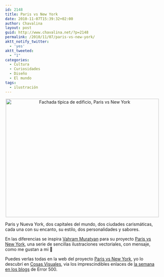 ```yaml
---
id: 2148
title: Paris vs New York
date: 2010-11-07T15:39:32+02:00
author: Chavalina
layout: post
guid: http://www.chavalina.net/?p=2148
permalink: /2010/11/07/paris-vs-new-york/
aktt_notify_twitter:
  - 'yes'
aktt_tweeted:
  - "1"
categories:
  - Cultura
  - Curiosidades
  - Diseño
  - El mundo
tags:
  - ilustración
---
```

<p style="text-align: center;">
  <img class="size-large wp-image-2150  aligncenter" title="Fachada típica de edificio, Paris vs New York" src="http://www.chavalina.net/imagenes/2010/11/14facades-500x386.jpg" alt="Fachada típica de edificio, Paris vs New York" width="500" height="386" srcset="http://www.chavalina.net/imagenes/2010/11/14facades-500x386.jpg 500w, http://www.chavalina.net/imagenes/2010/11/14facades-300x231.jpg 300w, http://www.chavalina.net/imagenes/2010/11/14facades.jpg 1600w" sizes="(max-width: 500px) 100vw, 500px" />
</p>

Paris y Nueva York, dos capitales del mundo, dos ciudades carismáticas, cada una con su encanto, su estilo, dos personalidades y sabores.

En las diferencias se inspira [Vahram Muratyan](http://www.viiiz.fr/) para su proyecto [Paris vs New York](http://parisvsnyc.blogspot.com/), una serie de sencillas ilustraciones vectoriales, con mensaje, como me gustan a mi 🙂

Puedes verlas todas en la web del proyecto [Paris vs New York](http://parisvsnyc.blogspot.com/), yo lo descubrí en [Cosas Visuales](http://www.cosasvisuales.com/2010/11/02/paris-vs-new-york/), via los imprescindibles enlaces de [la semana en los blogs](http://www.error500.net/articulo/la-semana-en-los-blogs-ccxxv) de Error 500.